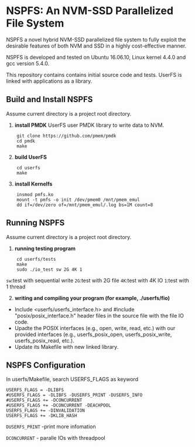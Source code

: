 # NSPFS: An NVM-SSD Parallelized File System

NSPFS a novel hybrid NVM-SSD parallelized file system to fully exploit the desirable features of both NVM and SSD in a highly cost-effective manner.

NSPFS is developed and tested on Ubuntu 16.06.10, Linux kernel 4.4.0 and gcc version 5.4.0. 

This repository contains contains initial source code and tests. UserFS is linked with applications as a library.

## Build and Install NSPFS
Assume current directory is a project root directory.

1. **install PMDK**
UserFS user PMDK library to write data to NVM.
```shell
    git clone https://github.com/pmem/pmdk
    cd pmdk
    make
```

2. **build UserFS**
```shell
    cd userfs
    make
```

3. **install Kernelfs**
```shell
    insmod pmfs.ko
    mount -t pmfs -o init /dev/pmem0 /mnt/pmem_emul
    dd if=/dev/zero of=/mnt/pmem_emul/.log bs=1M count=8
```

## Running NSPFS
Assume current directory is a project root directory.

1. **running testing program**
```
    cd userfs/tests
    make
    sudo ./io_test sw 2G 4K 1
```
`sw`:test with sequential write
`2G`:test with 2G file
`4K`:test with 4K IO
`1`:test with 1 thread

2. **writing and compiling your program (for example, ./userfs/fio)**
* Include <userfs/userfs_interface.h> and #include "posix/posix_interface.h" header files in the source file with the file IO code.
* Upadte the POSIX interfaces (e.g., open, write, read, etc.) with our provided interfaces (e.g., userfs_posix_open, userfs_posix_write, userfs_posix_read, etc.).
* Update its Makefile with new linked library.

## NSPFS Configuration

In userfs/Makefile, search USERFS_FLAGS as keyword
```
USERFS_FLAGS = -DLIBFS
#USERFS_FLAGS = -DLIBFS -DUSERFS_PRINT -DUSERFS_INFO
#USERFS_FLAGS += -DCONCURRENT 
#USERFS_FLAGS += -DCONCURRENT -DEACHPOOL
USERFS_FLAGS += -DINVALIDATION
USERFS_FLAGS += -DKLIB_HASH
```
`DUSERFS_PRINT`  -print more infomation

`DCONCURRENT` - paralle IOs with threadpool













